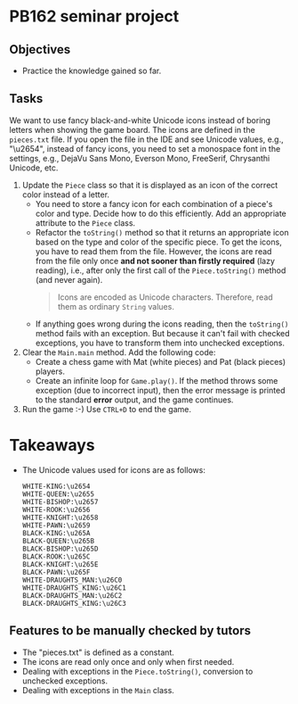 # PB162 seminar project

## Objectives
* Practice the knowledge gained so far. 

## Tasks
We want to use fancy black-and-white Unicode icons instead of boring letters when showing the game board.
The icons are defined in the `pieces.txt` file. If you open the file in the IDE and see Unicode values,
e.g., "\u2654", instead of fancy icons, you need to set a monospace font in the settings, e.g.,
DejaVu Sans Mono, Everson Mono, FreeSerif, Chrysanthi Unicode, etc.

1. Update the `Piece` class so that it is displayed as an icon of the correct color instead of a letter.
   - You need to store a fancy icon for each combination of a piece's color and type. 
     Decide how to do this efficiently. Add an appropriate attribute to the `Piece` class.
   - Refactor the `toString()` method so that it returns an appropriate icon based on the type and color
     of the specific piece. To get the icons, you have to read them from the file. However, 
     the icons are read from the file only once **and not sooner than firstly required** (lazy reading),
     i.e., after only the first call of the `Piece.toString()` method (and never again).
     > Icons are encoded as Unicode characters. Therefore, read them as ordinary `String` values.
   - If anything goes wrong during the icons reading, then the `toString()` method fails with an exception.
     But because it can't fail with checked exceptions, you have to transform them into unchecked exceptions.
2. Clear the `Main.main` method. Add the following code:
   - Create a chess game with Mat (white pieces) and Pat (black pieces) players.
   - Create an infinite loop for `Game.play()`. If the method throws some exception (due to incorrect input), 
     then the error message is printed to the standard **error** output, and the game continues. 
3. Run the game :-) Use `CTRL+D` to end the game.

# Takeaways
* The Unicode values used for icons are as follows:
  ```
  WHITE-KING:\u2654
  WHITE-QUEEN:\u2655
  WHITE-BISHOP:\u2657
  WHITE-ROOK:\u2656
  WHITE-KNIGHT:\u2658
  WHITE-PAWN:\u2659
  BLACK-KING:\u265A
  BLACK-QUEEN:\u265B
  BLACK-BISHOP:\u265D
  BLACK-ROOK:\u265C
  BLACK-KNIGHT:\u265E
  BLACK-PAWN:\u265F
  WHITE-DRAUGHTS_MAN:\u26C0
  WHITE-DRAUGHTS_KING:\u26C1
  BLACK-DRAUGHTS_MAN:\u26C2
  BLACK-DRAUGHTS_KING:\u26C3
  ```

## Features to be manually checked by tutors 
* The "pieces.txt" is defined as a constant.
* The icons are read only once and only when first needed.
* Dealing with exceptions in the `Piece.toString()`, conversion to unchecked exceptions.
* Dealing with exceptions in the `Main` class.
